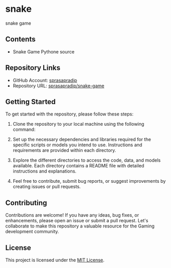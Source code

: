 # snake
snake game 

## Contents

- Snake Game Pythone source

## Repository Links

- GitHub Account: [sprasapradip](https://github.com/sprasapradip/)
- Repository URL: [sprasapradip/snake-game](https://github.com/sprasapradip/snake)


## Getting Started

To get started with the repository, please follow these steps:

1. Clone the repository to your local machine using the following command:

2. Set up the necessary dependencies and libraries required for the specific scripts or models you intend to use. Instructions and requirements are provided within each directory.

3. Explore the different directories to access the code, data, and models available. Each directory contains a README file with detailed instructions and explanations.

4. Feel free to contribute, submit bug reports, or suggest improvements by creating issues or pull requests.

## Contributing

Contributions are welcome! If you have any ideas, bug fixes, or enhancements, please open an issue or submit a pull request. Let's collaborate to make this repository a valuable resource for the Gaming development community.

## License

This project is licensed under the [MIT License](LICENSE).
